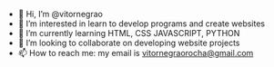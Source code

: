 - 👋 Hi, I’m @vitornegrao
- 👀 I’m interested in learn to develop programs and create websites
- 🌱 I’m currently learning HTML, CSS JAVASCRIPT, PYTHON
- 💞️ I’m looking to collaborate on developing website projects
- 📫 How to reach me: my email is vitornegraorocha@gmail.com

<!---
vitornegrao/vitornegrao is a ✨ special ✨ repository because its `README.md` (this file) appears on your GitHub profile.
You can click the Preview link to take a look at your changes.
--->
